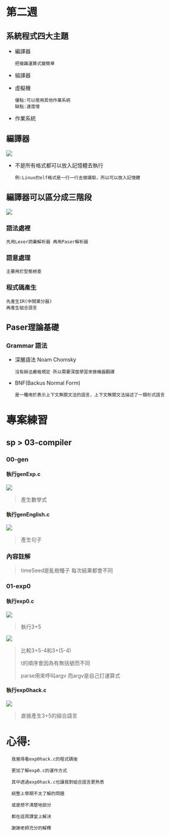 # 第二週

## 系統程式四大主題
* 編譯器

      把複雜運算式變簡單
* 組譯器
* 虛擬機

      優點:可以使用其他作業系統
      缺點:速度慢

* 作業系統

## 編譯器

<img src="./picture/20210303P1.jpg"/>

* 不是所有格式都可以放入記憶體去執行

      例:Linux的elf格式是一行一行去做讀取，所以可以放入記憶體

## 編譯器可以區分成三階段

<img src="./picture/20210303P2.jpg"/>

### 語法處裡

    先用Lexer詞彙解析器 再用Paser解析器

### 語意處理

    主要用於型態檢查

### 程式碼產生

    先產生IR(中間黨分器)
    再產生組合語言


## Paser理論基礎

### Grammar 語法
* 深層語法 Noam Chomsky

      沒有辦法嚴格規定 所以需要深度學習來做機器翻譯

* BNF(Backus Normal Form)

      是一種用於表示上下文無關文法的語言，上下文無關文法描述了一類形式語言

# 專案練習

## sp > 03-compiler

### 00-gen

#### 執行genExp.c

<img src="./picture/20210303P3.png"/>

> 產生數學式


#### 執行genEnglish.c

<img src="./picture/20210303P4.png"/>

> 產生句子

### 內容註解

> timeSeed是亂樹種子 每次結果都會不同


### 01-exp0

#### 執行exp0.c

<img src="./picture/20210303P5.png"/>

>執行3+5

<img src="./picture/20210303P6.png"/>

>比較3+5-4和3+(5-4)
>
>t的順序會因為有無括號而不同
>
>parse用來呼叫argv 而argv是自己打運算式

#### 執行exp0hack.c

<img src="./picture/20210303P7.png"/>

> 直接產生3+5的組合語言


# 心得:

      我覺得看exp0hack.c的程式碼後 

      更加了解exp0.c的運作方式 

      其中透過exp0hack.c也讓我對組合語言更熟悉 

      統整上學期不太了解的問題 

      或是想不清楚地部分 

      都在這周課堂上解決 
      
      謝謝老師充分的解釋